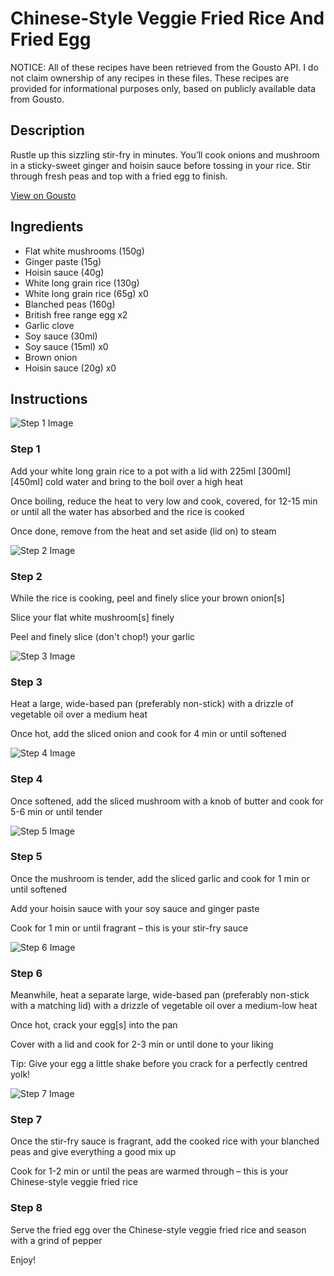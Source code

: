 # Chinese-Style Veggie Fried Rice And Fried Egg

NOTICE: All of these recipes have been retrieved from the Gousto API. I do not claim ownership of any recipes in these files. These recipes are provided for informational purposes only, based on publicly available data from Gousto.

## Description

Rustle up this sizzling stir-fry in minutes. You’ll cook onions and mushroom in a sticky-sweet ginger and hoisin sauce before tossing in your rice. Stir through fresh peas and top with a fried egg to finish.

[View on Gousto](https://www.gousto.co.uk/recipes/cookbook/chinese-style-veggie-fried-rice-fried-egg)

## Ingredients

- Flat white mushrooms (150g)
- Ginger paste (15g)
- Hoisin sauce (40g)
- White long grain rice (130g)
- White long grain rice (65g) x0
- Blanched peas (160g)
- British free range egg x2
- Garlic clove
- Soy sauce (30ml)
- Soy sauce (15ml) x0
- Brown onion
- Hoisin sauce (20g) x0

## Instructions

![Step 1 Image](https://production-media.gousto.co.uk/cms/recipe-step-image/step-1-1672755371661-x200.jpg)

### Step 1

Add your white long grain rice to a pot with a lid with 225ml <span class="text-purple">[300ml] </span><span class="text-danger">[450ml]</span> cold water and bring to the boil over a high heat

Once boiling, reduce the heat to very low and cook, covered, for 12-15 min or until all the water has absorbed and the rice is cooked

Once done, remove from the heat and set aside (lid on) to steam

![Step 2 Image](https://production-media.gousto.co.uk/cms/recipe-step-image/step-2-1672755377802-x200.jpg)

### Step 2

While the rice is cooking, peel and finely slice your brown onion[s]

Slice your flat white mushroom[s] finely

Peel and finely slice (don't chop!) your garlic

![Step 3 Image](https://production-media.gousto.co.uk/cms/recipe-step-image/step-3-1672755384373-x200.jpg)

### Step 3

Heat a large, wide-based pan (preferably non-stick) with a drizzle of vegetable oil over a medium heat

Once hot, add the sliced onion and cook for 4 min or until softened

![Step 4 Image](https://production-media.gousto.co.uk/cms/recipe-step-image/step-4-1672755390319-x200.jpg)

### Step 4

Once softened, add the sliced mushroom with a knob of butter and cook for 5-6 min or until tender

![Step 5 Image](https://production-media.gousto.co.uk/cms/recipe-step-image/step-5-1672755394089-x200.jpg)

### Step 5

Once the mushroom is tender, add the sliced garlic and cook for 1 min or until softened

Add your hoisin sauce with your soy sauce and ginger paste

Cook for 1 min or until fragrant – this is your stir-fry sauce

![Step 6 Image](https://production-media.gousto.co.uk/cms/recipe-step-image/step-6-1672755398351-x200.jpg)

### Step 6

Meanwhile, heat a separate large, wide-based pan (preferably non-stick with a matching lid) with a drizzle of vegetable oil over a medium-low heat

Once hot, crack your egg[s] into the pan

Cover with a lid and cook for 2-3 min or until done to your liking

Tip: Give your egg a little shake before you crack for a perfectly centred yolk!

![Step 7 Image](https://production-media.gousto.co.uk/cms/recipe-step-image/step-7-1672755404042-x200.jpg)

### Step 7

Once the stir-fry sauce is fragrant, add the cooked rice with your blanched peas and give everything a good mix up

Cook for 1-2 min or until the peas are warmed through – this is your Chinese-style veggie fried rice

### Step 8

Serve the fried egg over the Chinese-style veggie fried rice and season with a grind of pepper

Enjoy!

